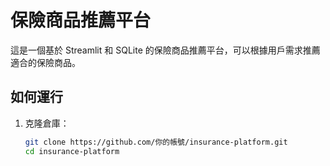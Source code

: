 # 保險商品推薦平台

這是一個基於 Streamlit 和 SQLite 的保險商品推薦平台，可以根據用戶需求推薦適合的保險商品。

## 如何運行

1. 克隆倉庫：
   ```bash
   git clone https://github.com/你的帳號/insurance-platform.git
   cd insurance-platform
